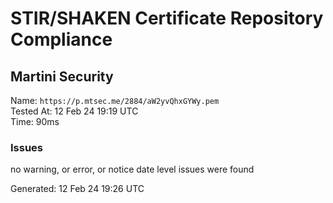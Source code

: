# STIR/SHAKEN Certificate Repository Compliance

## Martini Security

Name: `https://p.mtsec.me/2884/aW2yvQhxGYWy.pem`\
Tested At: 12 Feb 24 19:19 UTC\
Time: 90ms

### Issues

no warning, or error, or notice date level issues were found

Generated: 12 Feb 24 19:26 UTC